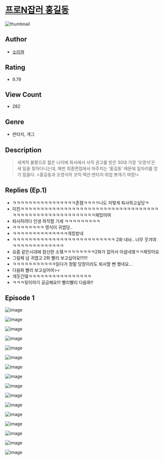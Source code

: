 # [프로N잡러 홍길동](https://comic.naver.com/challenge/list?titleId=809957)
![thumbnail](https://image-comic.pstatic.net/user_contents_data/challenge_comic/2023/05/23/360480/upload_7016952573667062884_480x623.jpeg)

## Author
- [소리쳐](https://comic.naver.com/artistTitle?id=360480)

## Rating
- 9.79

## View Count
- 282

## Genre
- 판타지, 개그

## Description
> 세계적 불황으로 젊은 나이에 회사에서 사직 권고를 받은 30대 가장 ‘오영식’은 새 일을 찾아다니는데, 매번 최종면접에서 마주치는 ‘홍길동’ 때문에 일자리를 얻기 힘들다. <홍길동과 오영식의 코믹·액션·판타지·취업 뽀개기 여정!>

## Replies (Ep.1)
- ㅋㅋㅋㅋㅋㅋㅋㅋㅋㅋㅋㅋㅋㅋㅋㅋ존잼ㅋㅋㅋㅋ나도 저렇게 퇴사하고싶당ㅋ
- 미친ㅋㅋㅋㅋㅋㅋㅋㅋㅋㅋㅋㅋㅋㅋㅋㅋㅋㅋㅋㅋㅋㅋㅋㅋㅋㅋㅋㅋㅋㅋㅋㅋㅋㅋㅋㅋㅋㅋㅋㅋㅋㅋㅋㅋㅋㅋㅋㅋㅋㅋㅋㅋㅋㅋㅋㅋ재밌어여
- 퇴사하려다 인생 하직할 기세 ㅋㅋㅋㅋㅋㅋㅋㅋㅋ
- ㅋㅋㅋㅋㅋㅋㅋㅋ 영식이 귀엽당..
- ㅋㅋㅋㅋㅋㅋㅋㅋㅋㅋㅋㅋㅋㅋ개킹받네
- ㅋㅋㅋㅋㅋㅋㅋㅋㅋㅋㅋㅋㅋㅋㅋㅋㅋㅋㅋㅋㅋㅋㅋㅋㅋㅋ 2화 내놔.. 너무 웃겨여 ㅋㅋㅋㅋㅋㅋㅋㅋㅋㅋㅋㅋㅋ
- 요즘 같은시대에 참신한 소쟄ㅋㅋㅋㅋㅋㅋㅋㅋ2화가 없어서 아쉽네옄ㅋㅋ재밋어요
- 그림체 넘 귀엽고 2화 빨리 보고싶어요!!!!!!
- ㅋㅋㅋㅋㅋㅋㅋㅋㅋㅋㅋ읽다가 정말 당장이라도 퇴사할 뻔 했네요...
- 다음화 빨리 보고싶어여><
- 개웃긴뎈ㅋㅋㅋㅋㅋㅋㅋㅋㅋㅋㅋㅋㅋㅋㅋㅋ
- ㅋㅋㅋ뒷이야기 궁금해요!!! 빨리빨리 다음화!!

## Episode 1
![image](https://image-comic.pstatic.net/user_contents_data/challenge_comic/2023/05/23/360480/upload_7148399417125711929.jpeg)

![image](https://image-comic.pstatic.net/user_contents_data/challenge_comic/2023/05/23/360480/upload_3978760277623858273.jpeg)

![image](https://image-comic.pstatic.net/user_contents_data/challenge_comic/2023/05/23/360480/upload_3976786430074829112.jpeg)

![image](https://image-comic.pstatic.net/user_contents_data/challenge_comic/2023/05/23/360480/upload_3702347241222452531.jpeg)

![image](https://image-comic.pstatic.net/user_contents_data/challenge_comic/2023/05/23/360480/upload_3690192152998065253.jpeg)

![image](https://image-comic.pstatic.net/user_contents_data/challenge_comic/2023/05/23/360480/upload_3618187322764898615.jpeg)

![image](https://image-comic.pstatic.net/user_contents_data/challenge_comic/2023/05/23/360480/upload_7364851263934391860.jpeg)

![image](https://image-comic.pstatic.net/user_contents_data/challenge_comic/2023/05/23/360480/upload_3618422609595938148.jpeg)

![image](https://image-comic.pstatic.net/user_contents_data/challenge_comic/2023/05/23/360480/upload_3472891255643451749.jpeg)

![image](https://image-comic.pstatic.net/user_contents_data/challenge_comic/2023/05/23/360480/upload_3474863989101978210.jpeg)

![image](https://image-comic.pstatic.net/user_contents_data/challenge_comic/2023/05/23/360480/upload_3702294481877350497.jpeg)

![image](https://image-comic.pstatic.net/user_contents_data/challenge_comic/2023/05/23/360480/upload_4051046565802358884.jpeg)

![image](https://image-comic.pstatic.net/user_contents_data/challenge_comic/2023/05/23/360480/upload_7293359931249865014.jpeg)

![image](https://image-comic.pstatic.net/user_contents_data/challenge_comic/2023/05/23/360480/upload_3702580552435644515.jpeg)

![image](https://image-comic.pstatic.net/user_contents_data/challenge_comic/2023/05/23/360480/upload_4135767032624931632.jpeg)

![image](https://image-comic.pstatic.net/user_contents_data/challenge_comic/2023/05/23/360480/upload_3835152874995004985.jpeg)
